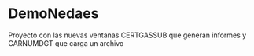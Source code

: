 # DemoNedaes
Proyecto con las nuevas ventanas CERTGASSUB que generan informes y CARNUMDGT que carga un archivo
